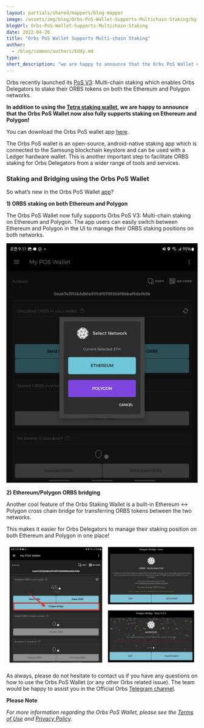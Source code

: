 ```yaml
---
layout: partials/shared/mappers/blog-mapper
image: /assets/img/blog/Orbs-PoS-Wallet-Supports-Multichain-Staking/bg.jpg
blogUrl: Orbs-PoS-Wallet-Supports-Multichain-Staking
date: 2022-04-26
title: "Orbs PoS Wallet Supports Multi-chain Staking"
author:
  - /blog/common/authors/Eddy.md
type:
short_description: "we are happy to announce that the Orbs PoS Wallet now also fully supports staking on Ethereum and Polygon!"
---
```


Orbs recently launched its [PoS V3](https://www.orbs.com/PolygonStakingDate/): Multi-chain staking which enables Orbs Delegators to stake their ORBS tokens on both the Ethereum and Polygon networks.

**In addition to using the [Tetra staking wallet](https://staking.orbs.network/), we are happy to announce that the Orbs PoS Wallet now also fully supports staking on Ethereum and Polygon!**

You can download the Orbs PoS wallet app [here](https://play.google.com/store/apps/details?id=com.orbs.pos&hl=en&gl=US).

The Orbs PoS wallet is an open-source, android-native staking app which is connected to the Samsung blockchain keystore and can be used with a Ledger hardware wallet. This is another important step to facilitate ORBS staking for Orbs Delegators from a wider range of tools and services.


### Staking and Bridging using the Orbs PoS Wallet 

So what’s new in the Orbs PoS Wallet [app](https://play.google.com/store/apps/details?id=com.orbs.pos&hl=en&gl=US)?

**1) ORBS staking on both Ethereum and Polygon**

The Orbs PoS Wallet now fully supports Orbs PoS V3: Multi-chain staking on Ethereum and Polygon. The app users can easily switch between Ethereum and Polygon in the UI to manage their ORBS staking positions on both networks.

![PoSWallet1](/assets/img/blog/Orbs-PoS-Wallet-Supports-Multichain-Staking/image1.jpg)


**2) Ethereum/Polygon ORBS bridging**

Another cool feature of the Orbs Staking Wallet is a built-in Ethereum <-> Polygon cross chain bridge for transferring ORBS tokens between the two networks.

This makes it easier for Orbs Delegators to manage their staking position on both Ethereum and Polygon in one place!


![PoSWallet1](/assets/img/blog/Orbs-PoS-Wallet-Supports-Multichain-Staking/image2.png)


As always, please do not hesitate to contact us if you have any questions on how to use the Orbs PoS Wallet (or any other Orbs related issue). The team would be happy to assist you in the Official Orbs [Telegram channel](https://t.me/OrbsNetwork).



<div class='line-separator'> </div>

**Please Note**

_For more information regarding the Orbs PoS Wallet, please see the [Terms of Use](https://drive.google.com/file/d/1x46hq9nwtG1hG8HzoYJenu05I2osVbph/view?usp=sharing) and [Privacy Policy](https://drive.google.com/file/d/11N4FHscwYaijsCpCUeBW5BlQK0ddnmBU/view?usp=sharing)._

